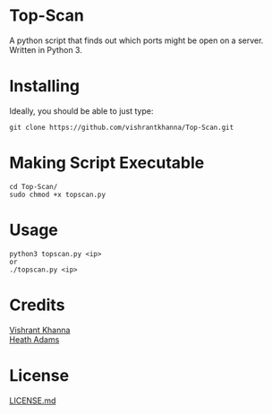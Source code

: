 # Top-Scan
A python script that finds out which ports might be open on a server. Written in Python 3.

# Installing
Ideally, you should be able to just type:

```
git clone https://github.com/vishrantkhanna/Top-Scan.git
```

# Making Script Executable 
```
cd Top-Scan/
sudo chmod +x topscan.py
```

# Usage
```
python3 topscan.py <ip>
or
./topscan.py <ip>
```


# Credits
[Vishrant Khanna](https://github.com/vishrantkhanna) <br>
[Heath Adams](https://github.com/hmaverickadams)


# License
[LICENSE.md](https://github.com/vishrantkhanna/Top-Scan/blob/master/LICENSE.md)
